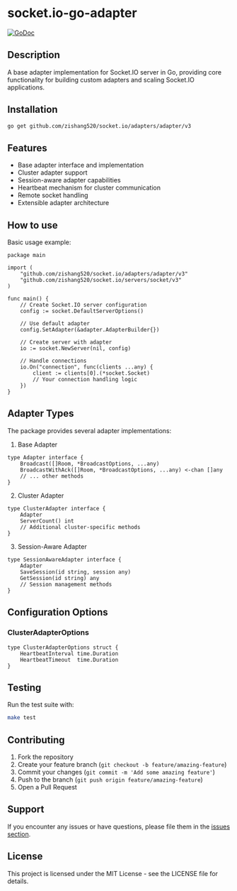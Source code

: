 # socket.io-go-adapter

[![GoDoc](https://pkg.go.dev/badge/github.com/zishang520/socket.io/adapters/adapter/v3?utm_source=godoc)](https://pkg.go.dev/github.com/zishang520/socket.io/adapters/adapter/v3)

## Description

A base adapter implementation for Socket.IO server in Go, providing core functionality for building custom adapters and scaling Socket.IO applications.

## Installation

```bash
go get github.com/zishang520/socket.io/adapters/adapter/v3
```

## Features

- Base adapter interface and implementation
- Cluster adapter support
- Session-aware adapter capabilities
- Heartbeat mechanism for cluster communication
- Remote socket handling
- Extensible adapter architecture

## How to use

Basic usage example:

```golang
package main

import (
    "github.com/zishang520/socket.io/adapters/adapter/v3"
    "github.com/zishang520/socket.io/servers/socket/v3"
)

func main() {
    // Create Socket.IO server configuration
    config := socket.DefaultServerOptions()

    // Use default adapter
    config.SetAdapter(&adapter.AdapterBuilder{})

    // Create server with adapter
    io := socket.NewServer(nil, config)

    // Handle connections
    io.On("connection", func(clients ...any) {
        client := clients[0].(*socket.Socket)
        // Your connection handling logic
    })
}
```

## Adapter Types

The package provides several adapter implementations:

1. Base Adapter

```golang
type Adapter interface {
    Broadcast([]Room, *BroadcastOptions, ...any)
    BroadcastWithAck([]Room, *BroadcastOptions, ...any) <-chan []any
    // ... other methods
}
```

2. Cluster Adapter

```golang
type ClusterAdapter interface {
    Adapter
    ServerCount() int
    // Additional cluster-specific methods
}
```

3. Session-Aware Adapter

```golang
type SessionAwareAdapter interface {
    Adapter
    SaveSession(id string, session any)
    GetSession(id string) any
    // Session management methods
}
```

## Configuration Options

### ClusterAdapterOptions

```golang
type ClusterAdapterOptions struct {
    HeartbeatInterval time.Duration
    HeartbeatTimeout  time.Duration
}
```

## Testing

Run the test suite with:

```bash
make test
```

## Contributing

1. Fork the repository
2. Create your feature branch (`git checkout -b feature/amazing-feature`)
3. Commit your changes (`git commit -m 'Add some amazing feature'`)
4. Push to the branch (`git push origin feature/amazing-feature`)
5. Open a Pull Request

## Support

If you encounter any issues or have questions, please file them in the [issues section](https://github.com/zishang520/socket.io/issues).

## License

This project is licensed under the MIT License - see the LICENSE file for details.
